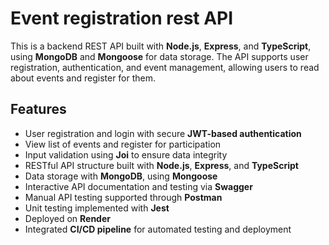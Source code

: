 # Event registration rest API

This is a backend REST API built with **Node.js**, **Express**, and **TypeScript**, using **MongoDB** and **Mongoose** for data storage. The API supports user registration, authentication, and event management, allowing users to read about events and register for them.

## Features

- User registration and login with secure **JWT-based authentication**
- View list of events and register for participation
- Input validation using **Joi** to ensure data integrity
- RESTful API structure built with **Node.js**, **Express**, and **TypeScript**
- Data storage with **MongoDB**, using **Mongoose** 
- Interactive API documentation and testing via **Swagger**
- Manual API testing supported through **Postman**
- Unit testing implemented with **Jest**
- Deployed on **Render**
- Integrated **CI/CD pipeline** for automated testing and deployment